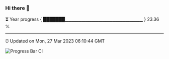 ### Hi there 👋

⏳ Year progress { ███████▁▁▁▁▁▁▁▁▁▁▁▁▁▁▁▁▁▁▁▁▁▁▁ } 23.36 %

---

⏰ Updated on Mon, 27 Mar 2023 06:10:44 GMT

![Progress Bar CI](https://github.com/Shyam-Makwana/GitHub-Actions-Demo/workflows/Progress%20Bar%20CI/badge.svg)
